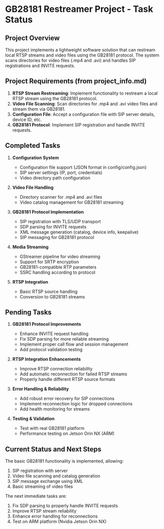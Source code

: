 # GB28181 Restreamer Project - Task Status

## Project Overview
This project implements a lightweight software solution that can restream local RTSP streams and video files using the GB28181 protocol. The system scans directories for video files (.mp4 and .avi) and handles SIP registrations and INVITE requests.

## Project Requirements (from project_info.md)

1. **RTSP Stream Restreaming**: Implement functionality to restream a local RTSP stream using the GB28181 protocol.
2. **Video File Scanning**: Scan directories for .mp4 and .avi video files and stream them via GB28181.
3. **Configuration File**: Accept a configuration file with SIP server details, device ID, etc.
4. **GB28181 Protocol**: Implement SIP registration and handle INVITE requests.

## Completed Tasks

1. **Configuration System**
   - Configuration file support (JSON format in config/config.json)
   - SIP server settings (IP, port, credentials)
   - Video directory path configuration

2. **Video File Handling**
   - Directory scanner for .mp4 and .avi files
   - Video catalog management for GB28181 streaming

3. **GB28181 Protocol Implementation**
   - SIP registration with TLS/UDP transport
   - SDP parsing for INVITE requests
   - XML message generation (catalog, device info, keepalive)
   - SIP messaging for GB28181 protocol

4. **Media Streaming**
   - GStreamer pipeline for video streaming
   - Support for SRTP encryption
   - GB28181-compatible RTP parameters
   - SSRC handling according to protocol

5. **RTSP Integration**
   - Basic RTSP source handling
   - Conversion to GB28181 streams

## Pending Tasks

1. **GB28181 Protocol Improvements**
   - Enhance INVITE request handling
   - Fix SDP parsing for more reliable streaming
   - Implement proper call flow and session management
   - Add protocol validation testing

2. **RTSP Integration Enhancements**
   - Improve RTSP connection reliability
   - Add automatic reconnection for failed RTSP streams
   - Properly handle different RTSP source formats

3. **Error Handling & Reliability**
   - Add robust error recovery for SIP connections
   - Implement reconnection logic for dropped connections
   - Add health monitoring for streams

4. **Testing & Validation**
   - Test with real GB28181 platform
   - Performance testing on Jetson Orin NX (ARM)

## Current Status and Next Steps

The basic GB28181 functionality is implemented, allowing:
1. SIP registration with server
2. Video file scanning and catalog generation
3. SIP message exchange using XML
4. Basic streaming of video files

The next immediate tasks are:
1. Fix SDP parsing to properly handle INVITE requests
2. Improve RTSP stream reliability 
3. Enhance error handling for reconnections
4. Test on ARM platform (Nvidia Jetson Orin NX) 